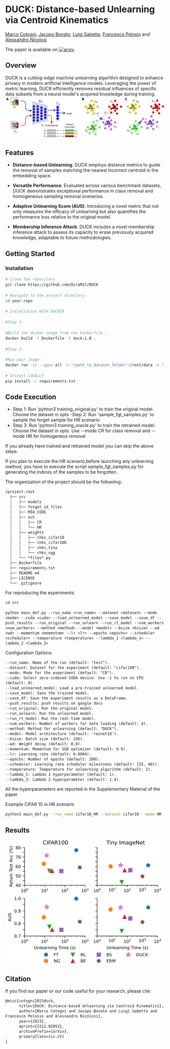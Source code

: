 # DUCK: Distance-based Unlearning via Centroid Kinematics
[Marco Cotogni](https://scholar.google.com/citations?user=8PUz5lAAAAAJ&hl=it), [Jacopo Bonato](https://scholar.google.com/citations?user=tC1GFkUAAAAJ&hl=it&authuser=1), [Luigi Sabetta](), [Francesco Pelosin](https://scholar.google.com/citations?user=XJ9QvI4AAAAJ&hl=it&authuser=1) and [Alessandro Nicolosi]()

The paper is available on  [![arxiv](https://img.shields.io/badge/arXiv-red)](https://arxiv.org/abs/2312.02052)
## Overview

DUCK is a cutting-edge machine unlearning algorithm designed to enhance privacy in modern artificial intelligence models. Leveraging the power of metric learning, DUCK efficiently removes residual influences of specific data subsets from a neural model's acquired knowledge during training.
![Time](imgs/Schema.png)
## Features

- **Distance-based Unlearning**: DUCK employs distance metrics to guide the removal of samples matching the nearest incorrect centroid in the embedding space.

- **Versatile Performance**: Evaluated across various benchmark datasets, DUCK demonstrates exceptional performance in class removal and homogeneous sampling removal scenarios.

- **Adaptive Unlearning Score (AUS)**: Introducing a novel metric that not only measures the efficacy of unlearning but also quantifies the performance loss relative to the original model.

- **Membership Inference Attack**: DUCK includes a novel membership inference attack to assess its capacity to erase previously acquired knowledge, adaptable to future methodologies.

## Getting Started


### Installation

```bash
# Clone the repository
git clone https://github.com/OcraM17/DUCK

# Navigate to the project directory
cd your-repo

# Installation WITH DOCKER

#Step 1:

#Build the docker image from the Dockerfile : 
docker build -f Dockerfile -t duck:1.0 . 

#Step 2:

#Run your image : 
docker run -it --gpus all -v "/path_to_dataset_folder":/root/data -v "/path_to_duck_folder":/duck duck:1.0 /bin/bash

# Install LOCALLY 
pip install -r requirements.txt
```

## Code Execution
- Step 1:
      Run 'pyhton3 training_original.py' to train the original model. Choose the dataset in opts
-Step 2:
      Run 'sample_fgt_samples.py' to sample the forget sample for HR scenario
- Step 3:
      Run 'pyhton3 training_oracle.py' to train the retrained model. Choose the dataset in opts. Use --mode CR for class removal and --mode HR for homogeneus removal

If you already have trained and retrained model you can skip the above steps.

If you plan to execute the HR scenario,before launching any unlearning method, you have to execute the script sample_fgt_samples.py for generating the indices of the samples to be forgotten.

The organization of the project should be the followiing:
```
/project-root
  ├── src
  │   ├── models
  │   ├── forget_id_files
  │   ├── MIA_CODE
  │   ├── out
  │   │   ├── CR
  │   │   └── HR
  │   ├── weights
  │   │   ├── chks_cifar10
  │   │   ├── chks_cifar100
  │   │   ├── chks_tiny
  │   │   └── chks_vgg
  │   └── *files*.py
  ├── Dockerfile
  ├── requirements.txt  
  ├── README.md
  ├── LICENSE
  └── .gitignore
```

For reproducing the experiments:
```
cd src

python main_def.py --run_name <run_name> --dataset <dataset> --mode <mode> --cuda <cuda> --load_unlearned_model --save_model --save_df --push_results --run_original --run_unlearn --run_rt_model --num_workers <num_workers> --method <method> --model <model> --bsize <bsize> --wd <wd> --momentum <momentum> --lr <lr> --epochs <epochs> --scheduler <scheduler> --temperature <temperature> --lambda_1 <lambda_1> --lambda_2 <lambda_2>
```
Configuration Options:
 
    --run_name: Name of the run (default: "test").
    --dataset: Dataset for the experiment (default: "cifar100").
    --mode: Mode for the experiment (default: "CR").
    --cuda: Select zero-indexed CUDA device. Use -1 to run on CPU (default: 0).
    --load_unlearned_model: Load a pre-trained unlearned model.
    --save_model: Save the trained model.
    --save_df: Save the experiment results as a DataFrame.
    --push_results: push results on google docs
    --run_original: Run the original model.
    --run_unlearn: Run the unlearned model.
    --run_rt_model: Run the real-time model.
    --num_workers: Number of workers for data loading (default: 4).
    --method: Method for unlearning (default: "DUCK").
    --model: Model architecture (default: 'resnet18').
    --bsize: Batch size (default: 256).
    --wd: Weight decay (default: 0.0).
    --momentum: Momentum for SGD optimizer (default: 0.9).
    --lr: Learning rate (default: 0.0004).
    --epochs: Number of epochs (default: 200).
    --scheduler: Learning rate scheduler milestones (default: [25, 40]).
    --temperature: Temperature for unlearning algorithm (default: 2).
    --lambda_1: Lambda 1 hyperparameter (default: 1).
    --lambda_2: Lambda 2 hyperparameter (default: 1.4).

All the hyperparameters are reported in the Supplementary Material of the paper

Example CIFAR 10 in HR scenario
```bash
python3 main_def.py --run_name cifar10_HR --dataset cifar10 --mode HR --cuda 0 --save_model --save_df --run_unlearn  --num_workers 4 --method DUCK --model resnet18 --bsize 1024 --lr 0.001 --epochs 10  --temperature 2 --lambda_1 1 --lambda_2 1.4
```
## Results
![Time](imgs/plot_time.png)


## Citation
If you find our paper or our code useful for your research, please cite:
```
@misc{cotogni2023duck,
      title={DUCK: Distance-based Unlearning via Centroid Kinematics}, 
      author={Marco Cotogni and Jacopo Bonato and Luigi Sabetta and Francesco Pelosin and Alessandro Nicolosi},
      year={2023},
      eprint={2312.02052},
      archivePrefix={arXiv},
      primaryClass={cs.CV}
}
```
